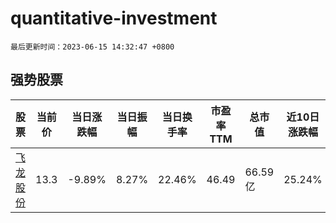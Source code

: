 # quantitative-investment

`最后更新时间：2023-06-15 14:32:47 +0800`

## 强势股票

|股票|当前价|当日涨跌幅|当日振幅|当日换手率|市盈率TTM|总市值|近10日涨跌幅|
|----|----|----|----|----|----|----|----|
|[飞龙股份](https://xueqiu.com/S/SZ002536)|13.3|-9.89%|8.27%|22.46%|46.49|66.59亿|25.24%|
